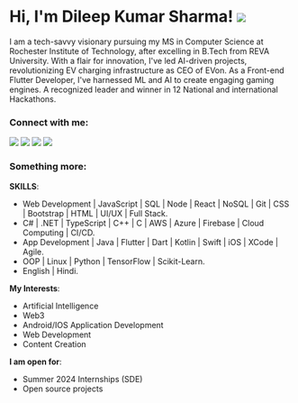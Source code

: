 # Hi, I'm Dileep Kumar Sharma! <img src="https://img.icons8.com/external-flat-juicy-fish/25/000000/external-programmer-digital-nomad-flat-flat-juicy-fish.png"/>
I am a tech-savvy visionary pursuing my MS in Computer Science at Rochester Institute of Technology, after excelling in B.Tech from REVA University. With a flair for innovation, I've led AI-driven projects, revolutionizing EV charging infrastructure as CEO of EVon. As a Front-end Flutter Developer, I've harnessed ML and AI to create engaging gaming engines. A recognized leader and winner in 12 National and international Hackathons.

### Connect with me:
 [<img src="https://img.shields.io/badge/instagram-%23FFFFFF.svg?&logo=instagram"/>](https://www.instagram.com/dileep_sharma_a/)
 [<img src ="https://img.shields.io/badge/github-%23000000.svg?&logo=github"/>](https://github.com/Dileep2896/Dileep2896)
 [<img src="https://img.shields.io/badge/linkedin-%23000000.svg?&logo=linkedin"/>](https://www.linkedin.com/in/dileep-kumar-s-44ab66113/)
 [<img src="https://img.shields.io/badge/youtube-%23FF0000.svg?&logo=youtube"/>](https://www.youtube.com/c/technologybit)

 
### Something more:

**SKILLS**:
* Web Development | JavaScript | SQL | Node | React | NoSQL | Git | CSS | Bootstrap | HTML | UI/UX | Full Stack.
* C# | .NET | TypeScript | C++ | C | AWS | Azure | Firebase | Cloud Computing | CI/CD.
* App Development | Java | Flutter | Dart | Kotlin | Swift | iOS | XCode | Agile.
* OOP | Linux | Python | TensorFlow | Scikit-Learn.
* English | Hindi.
 
**My Interests**:
  - Artificial Intelligence
  - Web3
  - Android/IOS Application Development
  - Web Development
  - Content Creation

**I am open for**:
  - Summer 2024 Internships (SDE)
  - Open source projects
